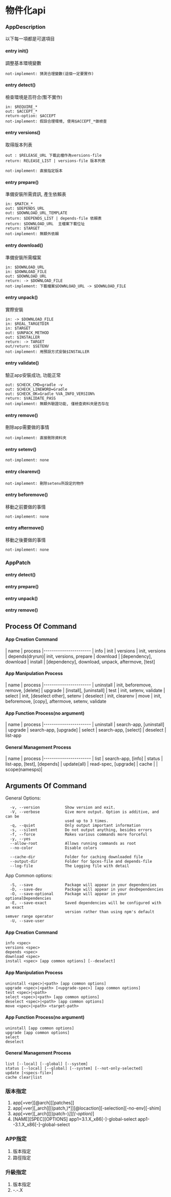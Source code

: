 # 物件化api

### AppDescription
以下每一項都是可選項目

#### entry init()
調整基本環境變數

    not-implement: 猜測合理變數(這個一定要實作)

#### entry detect()
檢查環境是否符合(暫不實作)

    in: $REQUIRE_*
    out: $ACCEPT_*
    return-option: $ACCEPT
    not-implement: 假設合理環境, 使用$ACCEPT_*做檢查

#### entry versions()
取得版本列表

    out : $RELEASE_URL 下載此檔作為versions-file
    return: RELEASE_LIST | versions-file 版本列表

    not-implement: 直接指定版本

#### entry prepare()
準備安裝所需資訊, 產生依賴表

    in: $MATCH_*
    out: $DEPENDS_URL
    out: $DOWNLOAD_URL_TEMPLATE
    return: $DEPENDS_LIST | depends-file 依賴表
    return: $DOWNLOAD_URL  主檔案下載位址
    return: $TARGET
    not-implement: 無額外依賴

#### entry download()
準備安裝所需檔案

    in: $DOWNLOAD_URL
    in: $DOWNLOAD_FILE
    out: $DOWNLOAD_URL
    return: -> $DOWNLOAD_FILE
    not-implement: 下載檔案$DOWNLOAD_URL -> $DOWNLOAD_FILE

#### entry unpack()
實際安裝

    in: -> $DOWNLOAD_FILE
    in: $REAL_TARGETDIR
    in: $TARGET
    out: $UNPACK_METHOD
    out: $INSTALLER
    return: -> TARGET
    out/return: $SETENV
    not-implement: 用預設方式安裝$INSTALLER

#### entry validate()
驗正app安裝成功, 功能正常

    out: $CHECK_CMD=gradle -v
    out: $CHECK_LINEWORD=Gradle
    out: $CHECK_OK=Gradle %VA_INFO_VERSION%
    return: $VALIDATE_PASS
    not-implement: 無額外驗證功能, 僅檢查資料夾是否存在

#### entry remove()
刪除app需要做的事情

    not-implement: 直接刪除資料夾

#### entry setenv()

    not-implement: none

#### entry clearenv()

    not-implement: 刪除setenv所設定的物件


#### entry beforemove()
移動之前要做的事情

    not-implement: none

#### entry aftermove()
移動之後要做的事情

    not-implement: none



### AppPatch
#### entry detect()
#### entry prepare()
#### entry unpack()
#### entry remove()



## Process Of Command


#### App Creation Command
| name          | process
|-----------------------
| info          | init
| versions      | init, versions
| depends(dryrun)| init, versions, prepare
| download      | [dependency], download
| install       | [dependency], download, unpack, aftermove, [test]

#### App Manipulation Process
| name          | process
|-----------------------
| uninstall     | init, beforemove, remove, [delete]
| upgrade       | [install], [uninstall]
| test          | init, setenv, validate
| select        | init, [deselect other], setenv
| deselect      | init, clearenv
| move          | init, beforemove, [copy], aftermove, setenv, validate

#### App Function Process(no argument)
| name          | process
|-----------------------
| uninstall     | search-app, [uninstall]
| upgrade       | search-app, [upgrade]
| select        | search-app, [select]
| deselect      | list-app

#### General Management Process
| name          | process
|-----------------------
| list          | search-app, [info]
| status        | list-app, [test], [depends]
| update(all)   | read-spec, [upgrade]
| cache         |
| scope(namesps)|

## Arguments Of Command

General Options:
```
  -v, --version           Show version and exit.
  -V, --verbose           Give more output. Option is additive, and can be
                          used up to 3 times.
  -q, --quiet             Only output important information
  -s, --silent            Do not output anything, besides errors
  -f, --force             Makes various commands more forceful
  -y, --yes
  --allow-root            Allows running commands as root
  --no-color              Disable colors

  --cache-dir             Folder for caching downloaded file
  --output-dir            Folder for Spces-file and depends-file
  --log-file              The Logging file with detail
```

App Common options:
```
  -S, --save              Package will appear in your dependencies
  -D, --save-dev          Package will appear in your devDependencies
  -O, --save-optional     Package will appear in your optionalDependencies
  -E, --save-exact        Saved dependencies will be configured with an exact
                          version rather than using npm's default semver range operator
  -U, --save-user
```

#### App Creation Command
```
info <spec>
versions <spec>
depends <spec>
download <spec>
install <spec> [app common options] [--deselect]
```

#### App Manipulation Process
```
uninstall <spec>|<path> [app common options]
upgrade <spec>|<path> [<upgrade-spec>] [app common options]
test <spec>|<path>
select <spec>|<path> [app common options]
deselect <spec>|<path> [app common options]
move <spec>|<path> <target-path>
```

#### App Function Process(no argument)
```
uninstall [app common options]
upgrade [app common options]
select
deselect
```

#### General Management Process
```
list [--local] [--global] [--system]
status [--local] [--global] [--system] [--not-only-selected]
update [<specs-file>]
cache clear|list
```







### 版本指定
1. app[=ver][@arch][[patches]]
2. app[=ver][_arch][[(patch,)*]][@locaction][-selection][-no-env][-shim]
3. app[=ver][_arch][[(patch-)*]][(-option)*]
4. [NAME][SPEC][OPTIONS]
app1=3.1.X_x86[-]-global-select
app1--3.1.X_x86[-]-global-select

### APP指定
1. 版本指定
2. 路徑指定

### 升級指定
1. 版本指定
2. -.-.X

